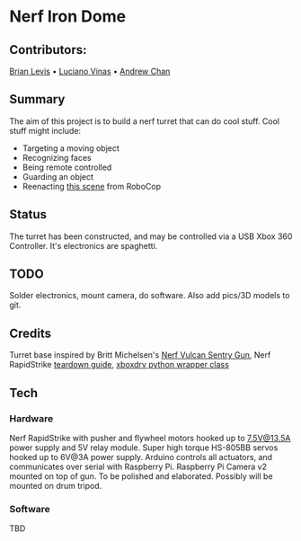 # Nerf Iron Dome
## Contributors:
[Brian Levis](https://github.com/brianlevis) • [Luciano Vinas](https://github.com/lucianovinas) • [Andrew Chan](https://github.com/theandrewchan)
## Summary
The aim of this project is to build a nerf turret that can do cool stuff. Cool stuff might include:
* Targeting a moving object
* Recognizing faces
* Being remote controlled
* Guarding an object
* Reenacting [this scene](https://www.youtube.com/watch?v=mrXfh4hENKs) from RoboCop
## Status
The turret has been constructed, and may be controlled via a USB Xbox 360 Controller. It's electronics are spaghetti.
## TODO
Solder electronics, mount camera, do software. Also add pics/3D models to git.
## Credits
Turret base inspired by Britt Michelsen's [Nerf Vulcan Sentry Gun](http://www.instructables.com/id/Nerf-Vulcan-Sentry-Gun/), Nerf RapidStrike [teardown guide](http://www.instructables.com/id/Nerf-Vulcan-Sentry-Gun/),
[xboxdrv python wrapper class](https://github.com/FRC4564/Xbox)
## Tech
### Hardware
Nerf RapidStrike with pusher and flywheel motors hooked up to 7.5V@13.5A power supply and 5V relay module. Super high torque HS-805BB servos hooked up to 6V@3A power supply. Arduino controls all actuators, and communicates over serial with Raspberry Pi. Raspberry Pi Camera v2 mounted on top of gun. To be polished and elaborated. Possibly will be mounted on drum tripod.
### Software
TBD
